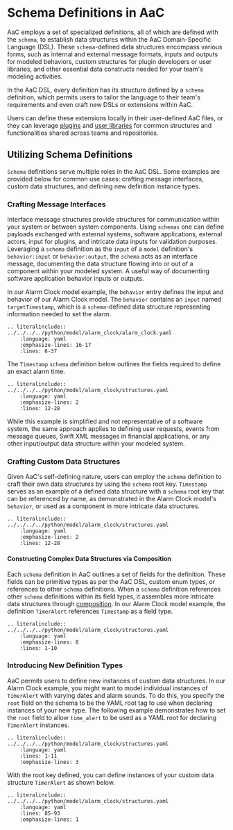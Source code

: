 # Schema Definitions in AaC

AaC employs a set of specialized definitions, all of which are defined with the `schema`, to establish data structures within the AaC Domain-Specific Language (DSL). These `schema`-defined data structures encompass various forms, such as internal and external message formats, inputs and outputs for modeled behaviors, custom structures for plugin developers or user libraries, and other essential data constructs needed for your team's modeling activities.

In the AaC DSL, every definition has its structure defined by a `schema` definition, which permits users to tailor the language to their team's requirements and even craft new DSLs or extensions within AaC.

Users can define these extensions locally in their user-defined AaC files, or they can leverage [plugins](../dev_guide/plugin_dev_guide.md) and [user libraries](./user_library.md) for common structures and functionalities shared across teams and repositories.

## Utilizing Schema Definitions

`Schema` definitions serve multiple roles in the AaC DSL. Some examples are provided below for common use cases: crafting message interfaces, custom data structures, and defining new definition instance types.

### Crafting Message Interfaces

Interface message structures provide structures for communication within your system or between system components. Using `schemas` one can define payloads exchanged with external systems, software applications, external actors, input for plugins, and intricate data inputs for validation purposes. Leveraging a `schema` definition as the `input` of a `model` definition's `behavior:input` or `behavior:output`, the `schema` acts as an interface message, documenting the data structure flowing into or out of a component within your modeled system. A useful way of documenting software application behavior inputs or outputs.

In our Alarm Clock model example, the `behavior` entry defines the input and behavior of our Alarm Clock model. The `behavior` contains an `input` named `targetTimestamp`, which is a `schema`-defined data structure representing information needed to set the alarm.

```{eval-rst}
.. literalinclude:: ../../../../python/model/alarm_clock/alarm_clock.yaml
    :language: yaml
    :emphasize-lines: 16-17
    :lines: 6-37
```

The `Timestamp` `schema` definition below outlines the fields required to define an exact alarm time.

```{eval-rst}
.. literalinclude:: ../../../../python/model/alarm_clock/structures.yaml
    :language: yaml
    :emphasize-lines: 2
    :lines: 12-28
```

While this example is simplified and not representative of a software system, the same approach applies to defining user requests, events from message queues, Swift XML messages in financial applications, or any other input/output data structure within your modeled system.

### Crafting Custom Data Structures

Given AaC's self-defining nature, users can employ the `schema` definition to craft their own data structures by using the `schema` root key. `Timestamp` serves as an example of a defined data structure with a `schema` root key that can be referenced by name, as demonstrated in the Alarm Clock model's `behavior`, or used as a component in more intricate data structures.

```{eval-rst}
.. literalinclude:: ../../../../python/model/alarm_clock/structures.yaml
    :language: yaml
    :emphasize-lines: 2
    :lines: 12-28
```

#### Constructing Complex Data Structures via Composition

Each `schema` definition in AaC outlines a set of fields for the definition. These fields can be primitive types as per the AaC DSL, custom enum types, or references to other `schema` definitions. When a `schema` definition references other `schema` definitions within its field types, it assembles more intricate data structures through [composition](https://en.wikipedia.org/wiki/Object_composition). In our Alarm Clock model example, the definition `TimerAlert` references `Timestamp` as a field type.

```{eval-rst}
.. literalinclude:: ../../../../python/model/alarm_clock/structures.yaml
    :language: yaml
    :emphasize-lines: 8
    :lines: 1-10
```

### Introducing New Definition Types

AaC permits users to define new instances of custom data structures. In our Alarm Clock example, you might want to model individual instances of `TimerAlert` with varying dates and alarm sounds. To do this, you specify the `root` field on the schema to be the YAML root tag to use when declaring instances of your new type. The following example demonstrates how to set the `root` field to allow `time_alert` to be used as a YAML root for declaring `TimerAlert` instances.

```{eval-rst}
.. literalinclude:: ../../../../python/model/alarm_clock/structures.yaml
    :language: yaml
    :lines: 1-11
    :emphasize-lines: 3
```

With the root key defined, you can define instances of your custom data structure `TimerAlert` as shown below.

```{eval-rst}
.. literalinclude:: ../../../../python/model/alarm_clock/structures.yaml
    :language: yaml
    :lines: 85-93
    :emphasize-lines: 1
```
